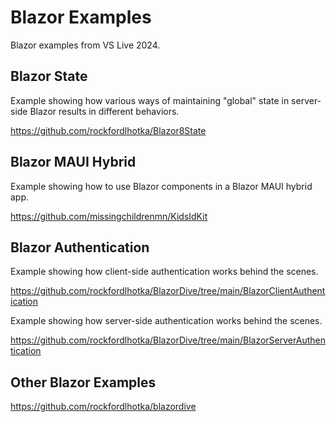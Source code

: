 # Blazor Examples

Blazor examples from VS Live 2024.

## Blazor State

Example showing how various ways of maintaining "global" state in server-side Blazor results in different behaviors.

https://github.com/rockfordlhotka/Blazor8State

## Blazor MAUI Hybrid

Example showing how to use Blazor components in a Blazor MAUI hybrid app.

https://github.com/missingchildrenmn/KidsIdKit

## Blazor Authentication

Example showing how client-side authentication works behind the scenes.

https://github.com/rockfordlhotka/BlazorDive/tree/main/BlazorClientAuthentication

Example showing how server-side authentication works behind the scenes.

https://github.com/rockfordlhotka/BlazorDive/tree/main/BlazorServerAuthentication

## Other Blazor Examples

https://github.com/rockfordlhotka/blazordive
